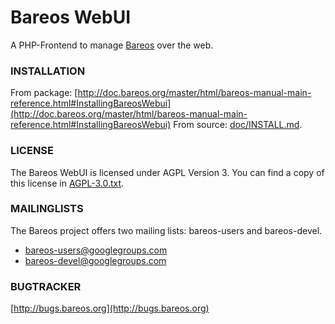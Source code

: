 
Bareos WebUI
============

A PHP-Frontend to manage [Bareos](http://www.bareos.org/) over the web.

### INSTALLATION

From package: [http://doc.bareos.org/master/html/bareos-manual-main-reference.html#InstallingBareosWebui](http://doc.bareos.org/master/html/bareos-manual-main-reference.html#InstallingBareosWebui)
From source: [doc/INSTALL.md](doc/INSTALL.md).

### LICENSE

The Bareos WebUI is licensed under AGPL Version 3.
You can find a copy of this license in [AGPL-3.0.txt](AGPL-3.0.txt).

### MAILINGLISTS

The Bareos project offers two mailing lists: bareos-users and bareos-devel.

 * bareos-users@googlegroups.com
 * bareos-devel@googlegroups.com

### BUGTRACKER

[http://bugs.bareos.org](http://bugs.bareos.org)
